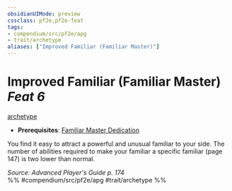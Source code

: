 ```yaml
---
obsidianUIMode: preview
cssclass: pf2e,pf2e-feat
tags:
- compendium/src/pf2e/apg
- trait/archetype
aliases: ["Improved Familiar (Familiar Master)"]
---
```

# Improved Familiar (Familiar Master)  *Feat 6*  
[archetype](rules/traits/archetype.md "Archetype Feat Trait")  

- **Prerequisites**: [Familiar Master Dedication](compendium/feats/familiar-master-dedication-apg.md)

You find it easy to attract a powerful and unusual familiar to your side. The number of abilities required to make your familiar a specific familiar (page 147) is two lower than normal.

*Source: Advanced Player's Guide p. 174*  
%% #compendium/src/pf2e/apg #trait/archetype %%